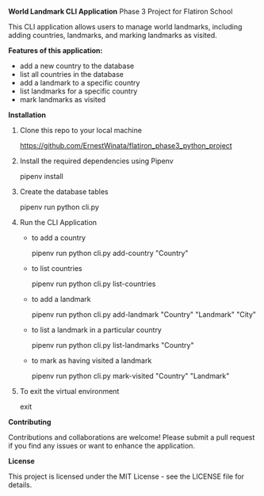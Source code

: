 **World Landmark CLI Application**
Phase 3 Project for Flatiron School

This CLI application allows users to manage world landmarks, including adding countries, landmarks, and marking landmarks as visited.

**Features of this application:**
- add a new country to the database
- list all countries in the database
- add a landmark to a specific country
- list landmarks for a specific country
- mark landmarks as visited


**Installation**

1. Clone this repo to your local machine

   https://github.com/ErnestWinata/flatiron_phase3_python_project
   
2. Install the required dependencies using Pipenv

   pipenv install
   
3. Create the database tables

   pipenv run python cli.py
   
4. Run the CLI Application
   
   - to add a country

     pipenv run python cli.py add-country "Country"


   - to list countries

     pipenv run python cli.py list-countries


   - to add a landmark

     pipenv run python cli.py add-landmark "Country" "Landmark" "City"


   - to list a landmark in a particular country

     pipenv run python cli.py list-landmarks "Country"


   - to mark as having visited a landmark

     pipenv run python cli.py mark-visited "Country" "Landmark"


8. To exit the virtual environment


      exit


**Contributing**

Contributions and collaborations are welcome! Please submit a pull request if you find any issues or want to enhance the application.


**License**

This project is licensed under the MIT License - see the LICENSE file for details.

